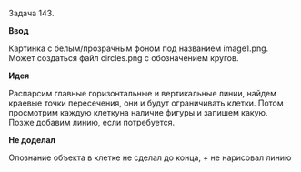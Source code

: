 Задача 143.

**Ввод**

Картинка с белым/прозрачным фоном под названием image1.png. Может создаться файл circles.png с обозначением кругов.

**Идея**

Распарсим главные горизонтальные и вертикальные линии, найдем краевые точки пересечения, они и будут ограничивать клетки. Потом просмотрим каждую клеткуна наличие фигуры и запишем какую. Позже добавим линию, если потребуется.

**Не доделал**

Опознание объекта в клетке не сделал до конца, + не нарисовал линию
